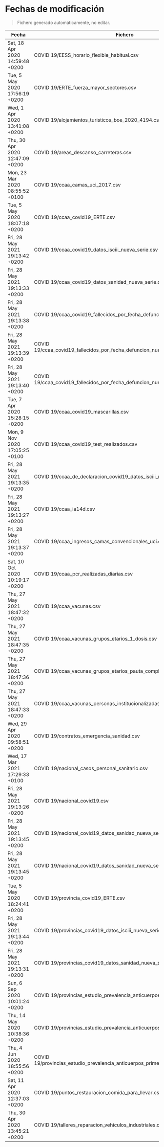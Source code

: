 # Fechas de modificación

> Fichero generado automáticamente, no editar.

| Fecha                           | Fichero                  |
|---------------------------------|--------------------------|
| Sat, 18 Apr 2020 14:59:48 +0200  | COVID 19/EESS_horario_flexible_habitual.csv |
| Tue, 5 May 2020 17:56:19 +0200  | COVID 19/ERTE_fuerza_mayor_sectores.csv |
| Wed, 1 Apr 2020 13:41:08 +0200  | COVID 19/alojamientos_turisticos_boe_2020_4194.csv |
| Thu, 30 Apr 2020 12:47:09 +0200  | COVID 19/areas_descanso_carreteras.csv |
| Mon, 23 Mar 2020 08:55:52 +0100  | COVID 19/ccaa_camas_uci_2017.csv |
| Tue, 5 May 2020 18:07:18 +0200  | COVID 19/ccaa_covid19_ERTE.csv |
| Fri, 28 May 2021 19:13:42 +0200  | COVID 19/ccaa_covid19_datos_isciii_nueva_serie.csv |
| Fri, 28 May 2021 19:13:33 +0200  | COVID 19/ccaa_covid19_datos_sanidad_nueva_serie.csv |
| Fri, 28 May 2021 19:13:38 +0200  | COVID 19/ccaa_covid19_fallecidos_por_fecha_defuncion_nueva_serie.csv |
| Fri, 28 May 2021 19:13:39 +0200  | COVID 19/ccaa_covid19_fallecidos_por_fecha_defuncion_nueva_serie_long.csv |
| Fri, 28 May 2021 19:13:40 +0200  | COVID 19/ccaa_covid19_fallecidos_por_fecha_defuncion_nueva_serie_original.csv |
| Tue, 7 Apr 2020 15:28:15 +0200  | COVID 19/ccaa_covid19_mascarillas.csv |
| Mon, 9 Nov 2020 17:05:25 +0100  | COVID 19/ccaa_covid19_test_realizados.csv |
| Fri, 28 May 2021 19:13:35 +0200  | COVID 19/ccaa_de_declaracion_covid19_datos_isciii_nueva_serie.csv |
| Fri, 28 May 2021 19:13:27 +0200  | COVID 19/ccaa_ia14d.csv |
| Fri, 28 May 2021 19:13:37 +0200  | COVID 19/ccaa_ingresos_camas_convencionales_uci.csv |
| Sat, 10 Oct 2020 10:19:17 +0200  | COVID 19/ccaa_pcr_realizadas_diarias.csv |
| Thu, 27 May 2021 18:47:32 +0200  | COVID 19/ccaa_vacunas.csv |
| Thu, 27 May 2021 18:47:35 +0200  | COVID 19/ccaa_vacunas_grupos_etarios_1_dosis.csv |
| Thu, 27 May 2021 18:47:36 +0200  | COVID 19/ccaa_vacunas_grupos_etarios_pauta_completa.csv |
| Thu, 27 May 2021 18:47:33 +0200  | COVID 19/ccaa_vacunas_personas_institucionalizadas.csv |
| Wed, 29 Apr 2020 09:58:51 +0200  | COVID 19/contratos_emergencia_sanidad.csv |
| Wed, 17 Mar 2021 17:29:33 +0100  | COVID 19/nacional_casos_personal_sanitario.csv |
| Fri, 28 May 2021 19:13:26 +0200  | COVID 19/nacional_covid19.csv |
| Fri, 28 May 2021 19:13:45 +0200  | COVID 19/nacional_covid19_datos_sanidad_nueva_serie.csv |
| Fri, 28 May 2021 19:13:45 +0200  | COVID 19/nacional_covid19_datos_sanidad_nueva_serie_grupos_edad.csv |
| Tue, 5 May 2020 18:24:41 +0200  | COVID 19/provincia_covid19_ERTE.csv |
| Fri, 28 May 2021 19:13:44 +0200  | COVID 19/provincias_covid19_datos_isciii_nueva_serie.csv |
| Fri, 28 May 2021 19:13:31 +0200  | COVID 19/provincias_covid19_datos_sanidad_nueva_serie.csv |
| Sun, 6 Sep 2020 10:01:24 +0200  | COVID 19/provincias_estudio_prevalencia_anticuerpos_final.csv |
| Thu, 14 May 2020 10:38:36 +0200  | COVID 19/provincias_estudio_prevalencia_anticuerpos_primera_ronda.csv |
| Thu, 4 Jun 2020 18:55:56 +0200  | COVID 19/provincias_estudio_prevalencia_anticuerpos_primera_y_segunda_ronda.csv |
| Sat, 11 Apr 2020 12:37:03 +0200  | COVID 19/puntos_restauracion_comida_para_llevar.csv |
| Thu, 30 Apr 2020 13:45:21 +0200  | COVID 19/talleres_reparacion_vehiculos_industriales.csv |

